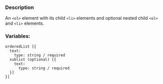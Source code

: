 ### Description
An `<ol>`  element with its child `<li>` elements and optional nested child `<ol>` and `<li>` elements.

### Variables:
~~~
orderedList [{ 
  text:
    type: string / required
  sublist (optional) [{ 
    text:
      type: string / required
  }]
}]
~~~
